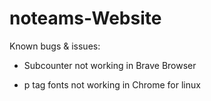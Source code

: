 # noteams-Website

Known bugs & issues:

- Subcounter not working in Brave Browser

- p tag fonts not working in Chrome for linux
